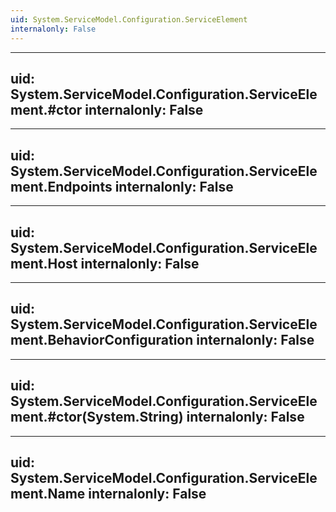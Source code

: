 ```yaml
---
uid: System.ServiceModel.Configuration.ServiceElement
internalonly: False
---
```


---
uid: System.ServiceModel.Configuration.ServiceElement.#ctor
internalonly: False
---

---
uid: System.ServiceModel.Configuration.ServiceElement.Endpoints
internalonly: False
---

---
uid: System.ServiceModel.Configuration.ServiceElement.Host
internalonly: False
---

---
uid: System.ServiceModel.Configuration.ServiceElement.BehaviorConfiguration
internalonly: False
---

---
uid: System.ServiceModel.Configuration.ServiceElement.#ctor(System.String)
internalonly: False
---

---
uid: System.ServiceModel.Configuration.ServiceElement.Name
internalonly: False
---
